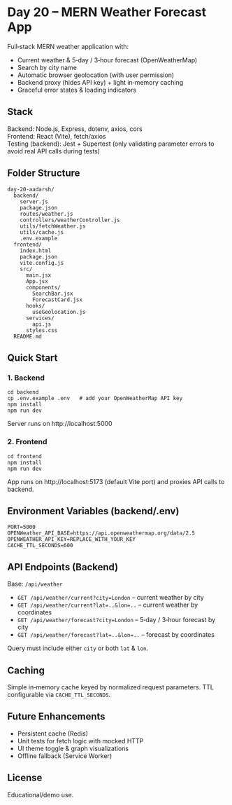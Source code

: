 # Day 20 – MERN Weather Forecast App

Full‑stack MERN weather application with:

* Current weather & 5‑day / 3‑hour forecast (OpenWeatherMap)
* Search by city name
* Automatic browser geolocation (with user permission)
* Backend proxy (hides API key) + light in‑memory caching
* Graceful error states & loading indicators

## Stack
Backend: Node.js, Express, dotenv, axios, cors  
Frontend: React (Vite), fetch/axios  
Testing (backend): Jest + Supertest (only validating parameter errors to avoid real API calls during tests)

## Folder Structure
```
day-20-aadarsh/
  backend/
    server.js
    package.json
    routes/weather.js
    controllers/weatherController.js
    utils/fetchWeather.js
    utils/cache.js
    .env.example
  frontend/
    index.html
    package.json
    vite.config.js
    src/
      main.jsx
      App.jsx
      components/
        SearchBar.jsx
        ForecastCard.jsx
      hooks/
        useGeolocation.js
      services/
        api.js
      styles.css
  README.md
```

## Quick Start

### 1. Backend
```
cd backend
cp .env.example .env   # add your OpenWeatherMap API key
npm install
npm run dev
```
Server runs on http://localhost:5000

### 2. Frontend
```
cd frontend
npm install
npm run dev
```
App runs on http://localhost:5173 (default Vite port) and proxies API calls to backend.

## Environment Variables (backend/.env)
```
PORT=5000
OPENWeather_API_BASE=https://api.openweathermap.org/data/2.5
OPENWEATHER_API_KEY=REPLACE_WITH_YOUR_KEY
CACHE_TTL_SECONDS=600
```

## API Endpoints (Backend)
Base: `/api/weather`

* `GET /api/weather/current?city=London` – current weather by city
* `GET /api/weather/current?lat=..&lon=..` – current weather by coordinates
* `GET /api/weather/forecast?city=London` – 5‑day / 3‑hour forecast by city
* `GET /api/weather/forecast?lat=..&lon=..` – forecast by coordinates

Query must include either `city` or both `lat` & `lon`.

## Caching
Simple in‑memory cache keyed by normalized request parameters. TTL configurable via `CACHE_TTL_SECONDS`.

## Future Enhancements
* Persistent cache (Redis)
* Unit tests for fetch logic with mocked HTTP
* UI theme toggle & graph visualizations
* Offline fallback (Service Worker)

## License
Educational/demo use.
